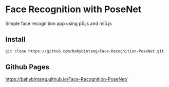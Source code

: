 # Face Recognition with PoseNet
Simple face recognition app using p5.js and ml5.js

## Install
```bash
git clone https://github.com/bahybintang/Face-Recognition-PoseNet.git
```

## Github Pages
https://bahybintang.github.io/Face-Recognition-PoseNet/

